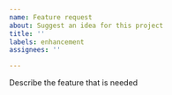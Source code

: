 ```yaml
---
name: Feature request
about: Suggest an idea for this project
title: ''
labels: enhancement
assignees: ''

---
```


Describe the feature that is needed
